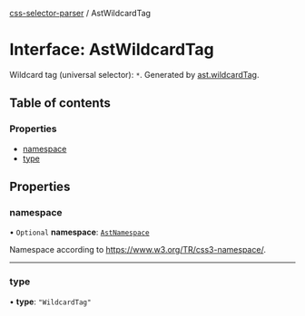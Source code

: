 [css-selector-parser](../README.md) / AstWildcardTag

# Interface: AstWildcardTag

Wildcard tag (universal selector): `*`.
Generated by [ast.wildcardTag](AstFactory.md#wildcardtag).

## Table of contents

### Properties

- [namespace](AstWildcardTag.md#namespace)
- [type](AstWildcardTag.md#type)

## Properties

### namespace

• `Optional` **namespace**: [`AstNamespace`](../README.md#astnamespace)

Namespace according to https://www.w3.org/TR/css3-namespace/.

___

### type

• **type**: ``"WildcardTag"``
